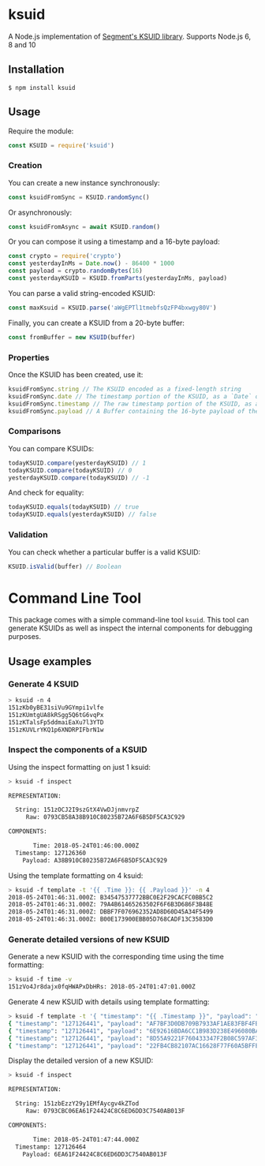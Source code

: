 # ksuid

A Node.js implementation of [Segment's KSUID
library](https://github.com/segmentio/ksuid). Supports Node.js 6, 8 and 10

## Installation

```console
$ npm install ksuid
```

## Usage

Require the module:

```js
const KSUID = require('ksuid')
```

### Creation

You can create a new instance synchronously:

```js
const ksuidFromSync = KSUID.randomSync()
```

Or asynchronously:

```js
const ksuidFromAsync = await KSUID.random()
```

Or you can compose it using a timestamp and a 16-byte payload:

```js
const crypto = require('crypto')
const yesterdayInMs = Date.now() - 86400 * 1000
const payload = crypto.randomBytes(16)
const yesterdayKSUID = KSUID.fromParts(yesterdayInMs, payload)
```

You can parse a valid string-encoded KSUID:

```js
const maxKsuid = KSUID.parse('aWgEPTl1tmebfsQzFP4bxwgy80V')
```

Finally, you can create a KSUID from a 20-byte buffer:

```js
const fromBuffer = new KSUID(buffer)
```

### Properties

Once the KSUID has been created, use it:

```js
ksuidFromSync.string // The KSUID encoded as a fixed-length string
ksuidFromSync.date // The timestamp portion of the KSUID, as a `Date` object
ksuidFromSync.timestamp // The raw timestamp portion of the KSUID, as a number
ksuidFromSync.payload // A Buffer containing the 16-byte payload of the KSUID (typically a random value)
```

### Comparisons

You can compare KSUIDs:

```js
todayKSUID.compare(yesterdayKSUID) // 1
todayKSUID.compare(todayKSUID) // 0
yesterdayKSUID.compare(todayKSUID) // -1
```

And check for equality:

```js
todayKSUID.equals(todayKSUID) // true
todayKSUID.equals(yesterdayKSUID) // false
```

### Validation

You can check whether a particular buffer is a valid KSUID:

```js
KSUID.isValid(buffer) // Boolean
```

# Command Line Tool

This package comes with a simple command-line tool `ksuid`. This tool can
generate KSUIDs as well as inspect the internal components for debugging
purposes.

## Usage examples

### Generate 4 KSUID

```sh
> ksuid -n 4
151zKb0yBE31siVu9GYmpi1vlfe
151zKUmtgUA8kRSgg5Q6tG6vqPx
151zKTalsFp5ddmaiEaXu7l3YTD
151zKUVLrYKQ1p6XNDRPIFbrN1w
```

### Inspect the components of a KSUID

Using the inspect formatting on just 1 ksuid:

```sh
> ksuid -f inspect

REPRESENTATION:

  String: 151zOCJ2I9szGtX4VwDJjnmvrpZ
     Raw: 0793CB58A38B910C80235B72A6F6B5DF5CA3C929

COMPONENTS:

       Time: 2018-05-24T01:46:00.000Z
  Timestamp: 127126360
    Payload: A38B910C80235B72A6F6B5DF5CA3C929
```

Using the template formatting on 4 ksuid:

```sh
> ksuid -f template -t '{{ .Time }}: {{ .Payload }}' -n 4
2018-05-24T01:46:31.000Z: B34547537772BBC0E2F29CACFC0BB5C2
2018-05-24T01:46:31.000Z: 79A4B61465263502F6F6B3D686F3B48E
2018-05-24T01:46:31.000Z: DBBF7F076962352AD8D60D45A34F5499
2018-05-24T01:46:31.000Z: B00E173900EBB05D768CADF13C3583D0
```

### Generate detailed versions of new KSUID

Generate a new KSUID with the corresponding time using the time formatting:

```sh
> ksuid -f time -v
151zVo4Jr8dajx0fqHWAPxDbHRs: 2018-05-24T01:47:01.000Z
```

Generate 4 new KSUID with details using template formatting:

```sh
> ksuid -f template -t '{ "timestamp": "{{ .Timestamp }}", "payload": "{{ .Payload }}", "ksuid": "{{.String}}"}' -n 4
{ "timestamp": "127126441", "payload": "AF7BF3D0DB709B7933AF1AE83FBF4FBA", "ksuid": "151zYNlpxMf7nbb8CikaE4SUPQw"}
{ "timestamp": "127126441", "payload": "6E92616BDA6CC1B983D238E496080BAC", "ksuid": "151zYLnLhlehuIEeodZLMQ41c4a"}
{ "timestamp": "127126441", "payload": "8D55A9221F760433347F2B08C597AF3F", "ksuid": "151zYMjOiZv7K8q4dEYYySDpyu7"}
{ "timestamp": "127126441", "payload": "22FB4CB82107AC16628F77F60A5BFFE0", "ksuid": "151zYJUiEi4iniicXeu9xShcm3c"}
```

Display the detailed version of a new KSUID:

```sh
> ksuid -f inspect

REPRESENTATION:

  String: 151zbEzzY29y1EMfAycgv4kZTod
     Raw: 0793CBC06EA61F24424C8C6ED6DD3C7540AB013F

COMPONENTS:

       Time: 2018-05-24T01:47:44.000Z
  Timestamp: 127126464
    Payload: 6EA61F24424C8C6ED6DD3C7540AB013F

```